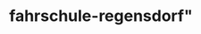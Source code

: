---
_schema: default
title: fahrschule-regensdorf"
seo:
  description: Deine Nr. 1 Fahrschule in Regensdorf ✓ Professionell, transparent und in deinem Tempo zum Führerausweis! ✓ Jetzt online Fahrlektion buchen!
  title: Fahrschule Loyal in Regensdorf | Effizient und preiswert
  keywords:
    - fahrschule Regensdorf
    - fahrschulen Regensdorf
    - fahrlehrer Regensdorf
  openGraph:
    title: Fahrschule Loyal in Regensdorf | Effizient und preiswert
    description: Deine Nr. 1 Fahrschule in Regensdorf ✓ Professionell, transparent und in deinem Tempo zum Führerausweis! ✓ Jetzt online Fahrlektion buchen!
    url: https://www.fahrschuleloyal.ch/fahrschule-regensdorf
    type: website
    images:
      url: https://www.fahrschuleloyal.ch/loyal.logo.cdr.svg
  canonical: https://www.fahrschuleloyal.ch/fahrschule-regensdorf
  metadatabase: https://www.fahrschuleloyal.ch/fahrschule-regensdorf
seo_blocks:
  category: "fahrschule-regensdorf"
  data:
    image:
      image_path: "/close-up-view-driving-instructor-holding-checklist-while-background-female-student-steering-driving-car_shrink.webp"
      alt_text: "traffic cones line up along sunlit asphalt road"
    upperparagraph: "Willkommen bei der Fahrschule Loyal in Regensdorf! Unser Ziel ist es, dir eine umfassende und stressfreie Fahrausbildung zu bieten. Unsere Fahrlehrer:innen stehen dir zur Seite, um sicherzustellen, dass du bestens auf die Fahrprüfung vorbereitet bist. Viele Fahrschüler:innen aus Regensdorf haben bereits erfolgreich ihren Führerschein mit uns erlangt."
    lowerparagraph: ""
  sections:
    - title: "Deine Fahrstunden in Regensdorf"
      text: "Starte deine Fahrausbildung direkt in Regensdorf und erlebe eine individuelle Betreuung, die auf deine persönlichen Bedürfnisse zugeschnitten ist. Wir bieten dir Fahrstunden ab 59 Schweizer Franken, damit du von Anfang an in einer entspannten Atmosphäre lernen kannst. Unser Ziel ist es, dich bestens auf die praktische Prüfung vorzubereiten und dich sicher und selbstbewusst im Strassenverkehr zu machen."
    - title: "Flexibel und persönlich"
      text: "Unser Team aus erfahrenen Fahrlehrer:innen bietet dir eine Ausbildung, die perfekt in deinen Alltag passt. Ob du Unterstützung in der Theorie benötigst oder deine Fahrpraxis verbessern möchtest – wir begleiten dich auf jedem Schritt. Mit uns erreichst du dein Ziel stressfrei und in deinem eigenen Tempo."
    - title: "Jetzt in Regensdorf durchstarten!"
      text: "Melde dich noch heute online oder telefonisch an und starte deine Fahrstunden mit Fahrschule Loyal. Wir stehen dir von der ersten Fahrstunde bis zur erfolgreichen Prüfung unterstützend zur Seite. Überzeuge dich selbst von unserer professionellen und engagierten Betreuung und werde Teil unserer zufriedenen Fahrschüler:innen."
---